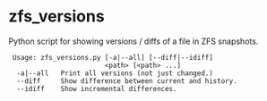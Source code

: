 # zfs_versions
Python script for showing versions / diffs of a file in ZFS snapshots.

```
 Usage: zfs_versions.py [-a|--all] [--diff|--idiff]
                        <path> [<path> ...]
  -a|--all   Print all versions (not just changed.)
  --diff     Show difference between current and history.
  --idiff    Show incremental differences.
```
